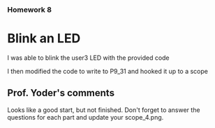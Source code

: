 ### Homework 8

# Blink an LED

I was able to blink the user3 LED with the provided code

I then modified the code to write to P9_31 and hooked it up to a scope

## Prof. Yoder's comments

Looks like a good start, but not finished. 
Don't forget to answer the questions for each part and update your scope_4.png.

